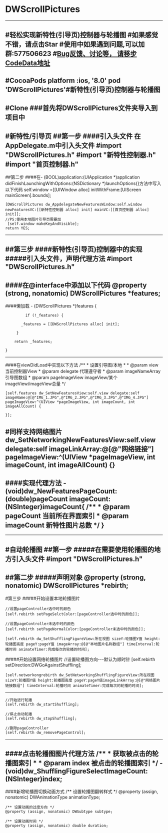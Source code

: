 # DWScrollPictures
---
#轻松实现新特性(引导页)控制器与轮播图
#如果感觉不错，请点击Star
#使用中如果遇到问题,可以加群:577506623
#[Bug反馈、讨论等， 请移步CodeData地址](http://www.codedata.cn/cdetail/Objective-C/ScrollView/1471998874096327)
---
#CocoaPods
	platform :ios, '8.0'
	pod 'DWScrollPictures'#新特性(引导页)控制器与轮播图
---
#Clone
###首先将DWScrollPictures文件夹导入到项目中
---
#新特性/引导页
##第一步
####引入头文件
    在AppDelegate.m中引入头文件
    #import "DWScrollPictures.h"
	#import "新特性控制器.h"
	#import "首页控制器.h"
---
##第二步
####在- (BOOL)application:(UIApplication *)application didFinishLaunchingWithOptions:(NSDictionary *)launchOptions{}方法中写入以下代码
	 self.window =[[UIWindow alloc] initWithFrame:[UIScreen mainScreen].bounds];
    
    [DWScrollPictures dw_AppdelegateNewFeaturesWindow:self.window newFeaturesVC:[[新特性控制器 alloc] init] mainVC:[[首页控制器 alloc] init]];
    //PS:使用本地图片引导页需要加
     [self.window makeKeyAndVisible];
	return YES;
---
##第三步
####新特性(引导页)控制器中的实现
#####引入头文件，声明代理方法
	#import "DWScrollPictures.h"
	<DWScrollerPageCountDelegate>
---
####在@interface中添加以下代码
	@property (strong, nonatomic) DWScrollPictures *features;
---
####懒加载
	- (DWScrollPictures *)features {
    
   			 if (!_features) {
        
     	   _features = [[DWScrollPictures alloc] init];
     	   
   		 }	
   		 
    	return _features;
    
	}
---
####在viewDidLoad中实现以下方法
		/**
		 *  设置引导图/本地
		 *
		 *  @param view   		  	当前控制器View
 		 *  @param delegate      	代理遵守者
 		 *  @param imageNameArray   引导图数组
		 *  @param pageImageView                 				imageView/某个imageView/imageView总量
		 */

	[self.features dw_SetNewFeaturesView:self.view delegate:self imageName:@[@"IMG_1.JPG",@"IMG_2.JPG",@"IMG_3.JPG",@"IMG_4.JPG"] pageImageView:^(UIView *pageImageView, int imageCount, int imageAllCount) {        
        
    }];
#同样支持网络图片
	dw_SetNetworkingNewFeaturesView:self.view delegate:self imageLinkArray:@[@"网络链接"] pageImageView:^(UIView *pageImageView, int imageCount, int imageAllCount) {}
---
####实现代理方法
	- (void)dw_NewFeaturesPageCount:(double)pageCount imageCount:(NSInteger)imageCount{
	/**
 	 *  @param pageCount  当前所在界面索引
 	 *  @param imageCount 新特性图片总数
 	 */
	}
---
---
#自动轮播图
##第一步
#####在需要使用轮播图的地方引入头文件
	#import "DWScrollPictures.h"
---
##第二步
#####声明对象
	@property (strong, nonatomic) DWScrollPictures *rebirth;
---
#第三步
#####开始设置本地轮播图片
	
	//设置pageController选中时的颜色
	[self.rebirth setPageSelctColor:[pageController选中时的颜色]];
	
	//设置pageController未选中时的颜色
	[self.rebirth setPageNormalColor:[pageController未选中时的颜色]];
	
	[self.rebirth dw_SetShufflingFigureView:所在视图 sizeY:轮播图Y值 height:轮播图高度 pageY:pageY值 imageArray:@[@"本地图片名称数组"] timeInterval:轮播时间 animateTimer:完成每次的轮播的时间];
#####开始设置网络轮播图片
	//设置轮播图方向---默认为顺时针
	[self.rebirth setDirection:DWGoAgainstShuffling];
	
	[self.networkongrebirth dw_SetNetworkingShufflingFigureView:所在视图  sizeY:轮播图Y值 height:轮播图高度 pageY:pageY值imageLinkArray:@[@"网络图片链接数组"] timeInterval:轮播时间 animateTimer:完成每次的轮播的时间];
---	
	//开始进行轮播
	[self.rebirth dw_startShuffling];
	
	//停止自动轮播
	[self.rebirth dw_stopShuffling];
	
	//删除pageController
	[self.rebirth dw_removePageControl];
---
####点击轮播图图片代理方法
	/**
	 *  获取被点击的轮播图索引
	 *
	 *  @param index 被点击的轮播图索引
	 */
	- (void)dw_ShufflingFigureSelectImageCount:(NSInteger)index;
---
####新增轮播图切换动画方式
	/** 设置轮播图翻转样式 */
	@property (assign, nonatomic) DWAnimationType animationType;

	/** 设置动画的过度方向 */
	@property (assign, nonatomic) DWSubtype subtype;

	/** 设置动画时间 */
	@property (assign, nonatomic) double duration;
